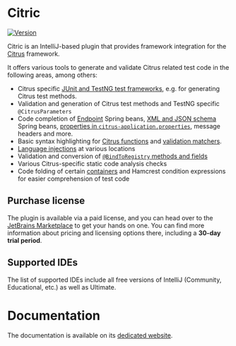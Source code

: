 # Citric

[![Version](https://img.shields.io/jetbrains/plugin/v/22813-citric.svg)](https://plugins.jetbrains.com/plugin/22813-citric)

Citric is an IntelliJ-based plugin that provides framework integration for the [Citrus](https://citrusframework.org/) framework.

It offers various tools to generate and validate Citrus related test code in the following areas, among others:
- Citrus specific [JUnit and TestNG test frameworks](https://www.picimako.com/citric/test-frameworks), e.g. for generating Citrus test methods.
- Validation and generation of Citrus test methods and TestNG specific `@CitrusParameters`
- Code completion of [Endpoint](https://www.picimako.com/citric/endpoints/) Spring beans,
  [XML and JSON schema](https://www.picimako.com/citric/messaging/) Spring beans,
  [properties in `citrus-application.properties`](https://www.picimako.com/citric/citrus-and-spring-configuration/), message headers and more.
- Basic syntax highlighting for [Citrus functions](https://www.picimako.com/citric/citrus-functions/) and [validation matchers](https://www.picimako.com/citric/messaging/).
- [Language injections](https://www.picimako.com/citric/language-injections/) at various locations
- Validation and conversion of [`@BindToRegistry` methods and fields](https://www.picimako.com/citric/citrus-registry-and-resource-injection/)
- Various Citrus-specific static code analysis checks
- Code folding of certain [containers](https://www.picimako.com/citric/containers/) and Hamcrest condition expressions for easier comprehension of test code

## Purchase license

The plugin is available via a paid license, and you can head over to the [JetBrains Marketplace](https://plugins.jetbrains.com/plugin/22813-citric)
to get your hands on one. You can find more information about pricing and licensing options there, including a **30-day trial period**.

## Supported IDEs

The list of supported IDEs include all free versions of IntelliJ (Community, Educational, etc.) as well as Ultimate.

# Documentation

The documentation is available on its [dedicated website](http://www.picimako.com/citric/).
